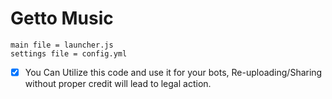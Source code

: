 # Getto Music 

```
main file = launcher.js
settings file = config.yml
```

- [x] You Can Utilize this code and use it for your bots, Re-uploading/Sharing without proper credit will lead to legal action.
